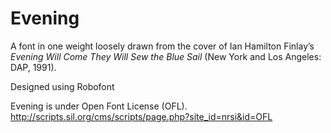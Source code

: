 # Evening

A font in one weight loosely drawn from the cover of Ian Hamilton Finlay’s _Evening Will Come They Will Sew the Blue Sail_ (New York and Los Angeles: DAP, 1991).

Designed using Robofont

Evening is under Open Font License (OFL).
http://scripts.sil.org/cms/scripts/page.php?site_id=nrsi&id=OFL
